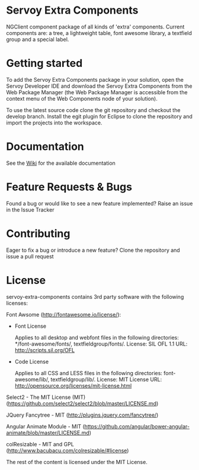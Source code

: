 # Servoy Extra Components

NGClient component package of all kinds of 'extra' components. Current components are: a tree, a lightweight table, font awesome library, a textfield group and a special label. 

# Getting started

To add the Servoy Extra Components package in your solution, open the Servoy Developer IDE and download the Servoy Extra Components from the Web Package Manager (the Web Package Manager is accessible from the context menu of the Web Components node of your solution).

To use the latest source code clone the git repository and checkout the develop branch. Install the egit plugin for Eclipse to clone the repository and import the projects into the workspace.

# Documentation

See the [Wiki](https://github.com/Servoy/servoy-extra-components/wiki) for the available documentation

# Feature Requests & Bugs

Found a bug or would like to see a new feature implemented? Raise an issue in the Issue Tracker

# Contributing

Eager to fix a bug or introduce a new feature? Clone the repository and issue a pull request

# License

servoy-extra-components contains 3rd party software with the following licenses:

Font Awsome (<http://fontawesome.io/license/>):
  + Font License

    Applies to all desktop and webfont files in the following directories: */font-awesome/fonts/, textfieldgroup/fonts/.
    License: SIL OFL 1.1
    URL: http://scripts.sil.org/OFL

  + Code License

    Applies to all CSS and LESS files in the following directories: font-awesome/lib/, textfieldgroup/lib/.
    License: MIT License
    URL: http://opensource.org/licenses/mit-license.html


Select2 - The MIT License (MIT) (<https://github.com/select2/select2/blob/master/LICENSE.md>)

JQuery Fancytree - MIT (<http://plugins.jquery.com/fancytree/>)

Angular Animate Module - MIT (<https://github.com/angular/bower-angular-animate/blob/master/LICENSE.md>)

colResizable - MIT and GPL (<http://www.bacubacu.com/colresizable/#license>)

The rest of the content is licensed under the MIT License.
